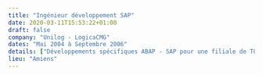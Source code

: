 ```yaml
---
title: "Ingénieur développement SAP"
date: 2020-03-11T15:53:22+01:00
draft: false
company: "Unilog - LogicaCMG"
dates: "Mai 2004 à Septembre 2006"
details: ["Développements spécifiques ABAP - SAP pour une filiale de TOTAL GAZ en Allemagne","Rédaction de spécifications techniques, recettes et accompagnement du client"]
lieu: "Amiens"
---
```

